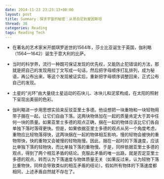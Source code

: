 ```yaml
---
date: 2014-11-23 23:23:13+00:00
layout: post
title: Summary：探求宇宙的秘密：从哥白尼到爱因斯坦
thread: 38
categories: Reading
tags: Reading Tech
---
```


- 在著名的艺术家米开朗琪罗逝世的1564年，莎士比亚诞生于英国，伽利略（1564—1642）诞生于意大利的比萨。

- 当时的科学界，流行一种既可保证发现的优先权，又能防止犯错误的方法，那就是把自己的发现用拉丁文写成一句话，然后把字母顺序打乱排列，成为秘语，再公布出来，等这个发现被证实后，重新把字母顺序调整回来，正式公布自己的发现。

- 土星的“光环”由大量绕土星运动的石块儿、冰块儿和泥浆构成，在太阳的照射下呈现出美丽的色彩。

- 伽利略进一步用思想实验来反驳亚里士多德。他设想把一块重物和一块轻物用带子捆在一起，让它们自由下落。这两块物体加在一起的质量肯定大于其中任何一块的质量。如果亚里士多德的观点正确，捆在一起的物体应该比它们各自单独下落时落得更快。但是，如果依据亚里士多德的观点从另一个角度考虑，重物应比轻物落得快，这两块捆在一起的物体相互影响，慢的轻物会被快的重物带快，快的重物又会被慢的轻物拖慢。因此，捆在一起时的下落速度，应该比单独下落的轻物快，而比单独下落的重物慢。于是，同样依据亚里士多德的观点，得到了两个相互矛盾的结论。克服此矛盾的唯一出路，就是否定亚里士多德的观点，转而认为下落速度与物体质量无关（如果反过来，认为轻物下落比重物快，同样会导致类似的相互矛盾的结论）。假如所有物体的下落速度都相同，上述矛盾自然就不存在了。
